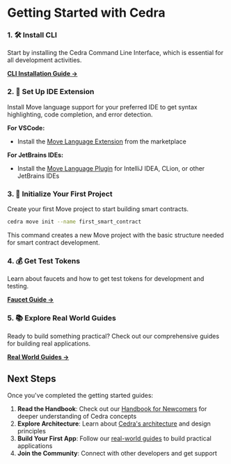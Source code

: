 # Getting Started with Cedra

### 1. 🛠️ Install CLI
Start by installing the Cedra Command Line Interface, which is essential for all development activities.

[**CLI Installation Guide →**](/docs/getting-started/cli)

### 2. 🔧 Set Up IDE Extension
Install Move language support for your preferred IDE to get syntax highlighting, code completion, and error detection.

**For VSCode:**
- Install the [Move Language Extension](https://marketplace.visualstudio.com/items?itemName=MoveBit.aptos-move-analyzer) from the marketplace

**For JetBrains IDEs:**
- Install the [Move Language Plugin](https://plugins.jetbrains.com/plugin/14721-move-on-aptos) for IntelliJ IDEA, CLion, or other JetBrains IDEs

### 3. 🚀 Initialize Your First Project
Create your first Move project to start building smart contracts.

```bash
cedra move init --name first_smart_contract
```

This command creates a new Move project with the basic structure needed for smart contract development.

### 4. 💰 Get Test Tokens
Learn about faucets and how to get test tokens for development and testing.

[**Faucet Guide →**](/docs/getting-started/faucet)

### 5. 📚 Explore Real World Guides
Ready to build something practical? Check out our comprehensive guides for building real applications.

[**Real World Guides →**](/docs/real-world-guides)

## Next Steps

Once you've completed the getting started guides:

1. **Read the Handbook**: Check out our [Handbook for Newcomers](/docs/handbook-for-newcomers) for deeper understanding of Cedra concepts
2. **Explore Architecture**: Learn about [Cedra's architecture](/docs/architecture) and design principles
3. **Build Your First App**: Follow our [real-world guides](/docs/real-world-guides) to build practical applications
4. **Join the Community**: Connect with other developers and get support

